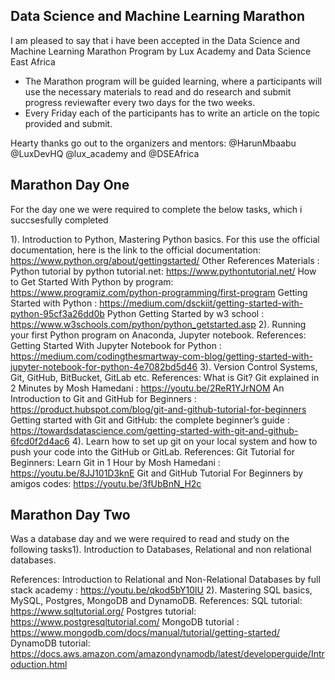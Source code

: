 ## Data Science and Machine Learning Marathon
I am pleased to say that i have been accepted in the Data Science and Machine Learning Marathon Program by Lux Academy and Data Science East Africa

- The Marathon program will be guided learning, where a participants will use the necessary materials to read and do research and submit progress reviewafter every two days for the two weeks.
- Every Friday each of the participants has to write an article on the topic provided and submit.

Hearty thanks go out to the organizers and mentors: @HarunMbaabu @LuxDevHQ @lux_academy and @DSEAfrica

## Marathon Day One

For the day one we were required to complete the below tasks, which i succsesfully completed

1). Introduction to Python, Mastering Python basics.
For this use the official documentation, here is the link to the official documentation: https://www.python.org/about/gettingstarted/
Other References Materials :
Python tutorial by python tutorial.net: https://www.pythontutorial.net/
How to Get Started With Python by program: https://www.programiz.com/python-programming/first-program
Getting Started with Python : https://medium.com/dsckiit/getting-started-with-python-95cf3a26dd0b
Python Getting Started by w3 school : https://www.w3schools.com/python/python_getstarted.asp
2). Running your first Python program on Anaconda, Jupyter notebook.
References:
Getting Started With Jupyter Notebook for Python : https://medium.com/codingthesmartway-com-blog/getting-started-with-jupyter-notebook-for-python-4e7082bd5d46
3). Version Control Systems, Git, GitHub, BitBucket, GitLab etc.
References:
What is Git? Git explained in 2 Minutes by Mosh Hamedani : https://youtu.be/2ReR1YJrNOM
An Introduction to Git and GitHub for Beginners : https://product.hubspot.com/blog/git-and-github-tutorial-for-beginners
Getting started with Git and GitHub: the complete beginner’s guide : https://towardsdatascience.com/getting-started-with-git-and-github-6fcd0f2d4ac6
4). Learn how to set up git on your local system and how to push your code into the GitHub or GitLab.
References:
Git Tutorial for Beginners: Learn Git in 1 Hour by Mosh Hamedani : https://youtu.be/8JJ101D3knE
Git and GitHub Tutorial For Beginners by amigos codes: https://youtu.be/3fUbBnN_H2c

## Marathon Day Two 

Was a database day and we were required to read and study on the following tasks1). Introduction to Databases, Relational and non relational databases.

References:
Introduction to Relational and Non-Relational Databases by full stack academy : https://youtu.be/qkod5bY10lU
2). Mastering SQL basics, MySQL, Postgres, MongoDB and DynamoDB.
References:
SQL tutorial: https://www.sqltutorial.org/
Postgres tutorial: https://www.postgresqltutorial.com/
MongoDB tutorial : https://www.mongodb.com/docs/manual/tutorial/getting-started/
DynamoDB tutorial: https://docs.aws.amazon.com/amazondynamodb/latest/developerguide/Introduction.html




